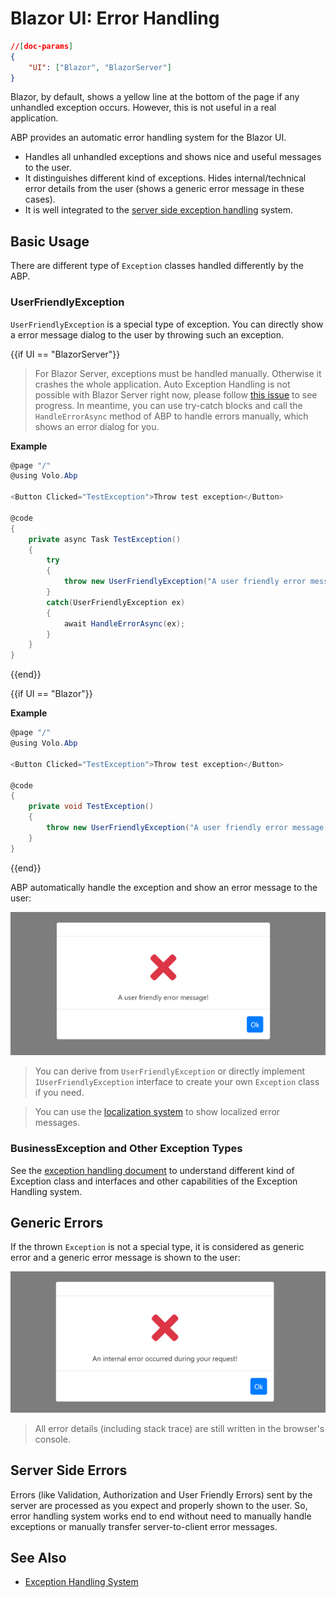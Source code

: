 # Blazor UI: Error Handling

````json
//[doc-params]
{
    "UI": ["Blazor", "BlazorServer"]
}
````

Blazor, by default, shows a yellow line at the bottom of the page if any unhandled exception occurs. However, this is not useful in a real application.

ABP provides an automatic error handling system for the Blazor UI.

* Handles all unhandled exceptions and shows nice and useful messages to the user.
* It distinguishes different kind of exceptions. Hides internal/technical error details from the user (shows a generic error message in these cases).
* It is well integrated to the [server side exception handling](../../fundamentals/exception-handling.md) system.

## Basic Usage

There are different type of `Exception` classes handled differently by the ABP.

### UserFriendlyException

`UserFriendlyException` is a special type of exception. You can directly show a error message dialog to the user by throwing such an exception.

{{if UI == "BlazorServer"}}

> For Blazor Server, exceptions must be handled manually. Otherwise it crashes the whole application. Auto Exception Handling is not possible with Blazor Server right now, please follow [this issue](https://github.com/abpframework/abp/issues/8195) to see progress. In meantime, you can use try-catch blocks and call the `HandleErrorAsync` method of ABP to handle errors manually, which shows an error dialog for you.

**Example**

````csharp
@page "/"
@using Volo.Abp

<Button Clicked="TestException">Throw test exception</Button>

@code
{
    private async Task TestException()
    {
        try 
        {
            throw new UserFriendlyException("A user friendly error message!");
        }
        catch(UserFriendlyException ex) 
        {
            await HandleErrorAsync(ex);
        }
    }
}
````

{{end}}

{{if UI == "Blazor"}}

**Example**

````csharp
@page "/"
@using Volo.Abp

<Button Clicked="TestException">Throw test exception</Button>

@code
{
    private void TestException()
    {
        throw new UserFriendlyException("A user friendly error message!");
    }
}
````
{{end}}

ABP automatically handle the exception and show an error message to the user:

![blazor-user-friendly-exception](../../../images/blazor-user-friendly-exception.png)

> You can derive from `UserFriendlyException` or directly implement `IUserFriendlyException` interface to create your own `Exception` class if you need.

> You can use the [localization system](localization.md) to show localized error messages.

### BusinessException and Other Exception Types

See the [exception handling document](../../fundamentals/exception-handling.md) to understand different kind of Exception class and interfaces and other capabilities of the Exception Handling system.

## Generic Errors

If the thrown `Exception` is not a special type, it is considered as generic error and a generic error message is shown to the user:

![blazor-generic-exception-message](../../../images/blazor-generic-exception-message.png)

> All error details (including stack trace) are still written in the browser's console.

## Server Side Errors

Errors (like Validation, Authorization and User Friendly Errors) sent by the server are processed as you expect and properly shown to the user. So, error handling system works end to end without need to manually handle exceptions or manually transfer server-to-client error messages.

## See Also

* [Exception Handling System](../../fundamentals/exception-handling.md)
